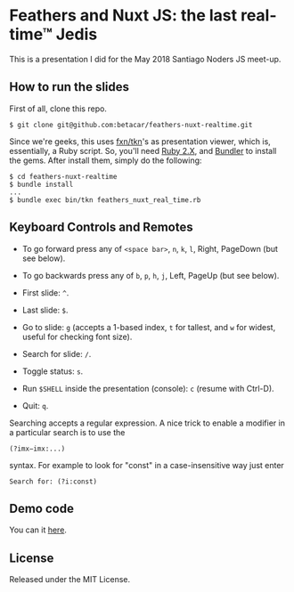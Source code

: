 # Feathers and Nuxt JS: the last real-time™ Jedis

This is a presentation I did for the May 2018 Santiago Noders JS meet-up.


## How to run the slides

First of all, clone this repo.

```shell
$ git clone git@github.com:betacar/feathers-nuxt-realtime.git
```

Since we're geeks, this uses [fxn/tkn](https://github.com/fxn/tkn)'s as presentation viewer, which is, essentially, a Ruby script. So, you'll need [Ruby 2.X](https://www.ruby-lang.org/en/downloads/), and [Bundler](https://bundler.io/) to install the gems. After install them, simply do the following:

```shell
$ cd feathers-nuxt-realtime
$ bundle install
...
$ bundle exec bin/tkn feathers_nuxt_real_time.rb
```


## Keyboard Controls and Remotes

* To go forward press any of `<space bar>`, `n`, `k`, `l`, Right, PageDown (but see below).

* To go backwards press any of `b`, `p`, `h`, `j`, Left, PageUp (but see below).

* First slide: `^`.

* Last slide: `$`.

* Go to slide: `g` (accepts a 1-based index, `t` for tallest, and `w` for widest, useful for checking font size).

* Search for slide: `/`.

* Toggle status: `s`.

* Run `$SHELL` inside the presentation (console): `c` (resume with Ctrl-D).

* Quit: `q`.

Searching accepts a regular expression. A nice trick to enable a modifier in a particular search is to use the

    (?imx−imx:...)

syntax. For example to look for "const" in a case-insensitive way just enter

    Search for: (?i:const)


## Demo code

You can it [here](https://github.com/betacar/feathers-nuxt-jedis).


## License

Released under the MIT License.
